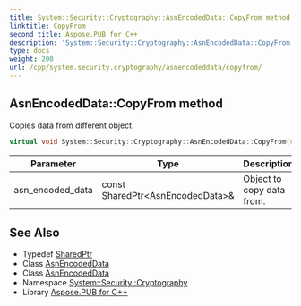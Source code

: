 ```yaml
---
title: System::Security::Cryptography::AsnEncodedData::CopyFrom method
linktitle: CopyFrom
second_title: Aspose.PUB for C++
description: 'System::Security::Cryptography::AsnEncodedData::CopyFrom method. Copies data from different object in C++.'
type: docs
weight: 200
url: /cpp/system.security.cryptography/asnencodeddata/copyfrom/
---
```

## AsnEncodedData::CopyFrom method


Copies data from different object.

```cpp
virtual void System::Security::Cryptography::AsnEncodedData::CopyFrom(const SharedPtr<AsnEncodedData> &asn_encoded_data)
```


| Parameter | Type | Description |
| --- | --- | --- |
| asn_encoded_data | const SharedPtr\<AsnEncodedData\>\& | [Object](../../../system/object/) to copy data from. |

## See Also

* Typedef [SharedPtr](../../../system/sharedptr/)
* Class [AsnEncodedData](../)
* Class [AsnEncodedData](../)
* Namespace [System::Security::Cryptography](../../)
* Library [Aspose.PUB for C++](../../../)
